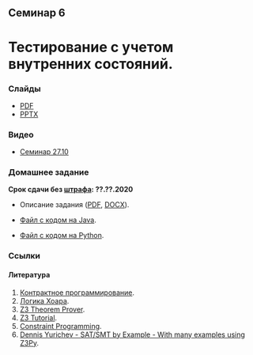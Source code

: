 Семинар 6
--

# Тестирование с учетом внутренних состояний.

### Слайды

* [PDF](Seminar06.pdf)
* [PPTX](Seminar06.pptx)

### Видео

* [Семинар 27.10](https://yadi.sk/i/tB-QDkOwIYTmOA)

### Домашнее задание

__Срок сдачи без [штрафа](../../grading.md): ??.??.2020__

* Описание задания ([PDF](HomeTasks05.pdf), [DOCX](HomeTasks05.docx)).

* [Файл с кодом на Java](
https://github.com/andrewt0301/qa-testing-course/blob/master/seminars/seminar06/java/Account.java).

* [Файл с кодом на Python](
https://github.com/andrewt0301/qa-testing-course/blob/master/seminars/seminar06/python/account.py).

### Ссылки

#### Литература

1. [Контрактное программирование](https://ru.wikipedia.org/wiki/Контрактное_программирование).
1. [Логика Хоара](https://ru.wikipedia.org/wiki/Логика_Хоара).
1. [Z3 Theorem Prover](https://en.wikipedia.org/wiki/Z3_Theorem_Prover).
1. [Z3 Tutorial](https://rise4fun.com/Z3/tutorial/guide).
1. [Constraint Programming](https://en.wikipedia.org/wiki/Constraint_programming).
1. [Dennis Yurichev - SAT/SMT by Example - With many examples using Z3Py](
    https://yurichev.com/writings/SAT_SMT_by_example.pdf).
